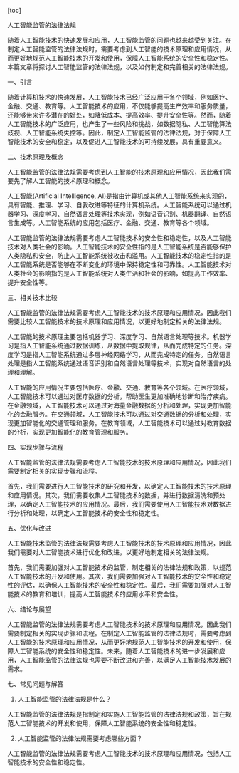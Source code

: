 
[toc]                    
                
                
人工智能监管的法律法规

随着人工智能技术的快速发展和应用，人工智能监管的问题也越来越受到关注。在制定人工智能监管的法律法规时，需要考虑到人工智能的技术原理和应用情况，从而更好地规范人工智能技术的开发和使用，保障人工智能系统的安全性和稳定性。本篇文章将探讨人工智能监管的法律法规，以及如何制定和完善相关的法律法规。

一、引言

随着计算机技术的快速发展，人工智能技术已经广泛应用于各个领域，例如医疗、金融、交通、教育等。人工智能技术的应用，不仅能够提高生产效率和服务质量，还能够带来许多潜在的好处，如降低成本、提高效率、提升安全性等。然而，随着人工智能技术的广泛应用，也产生了一些风险和挑战，如数据隐私、人工智能算法歧视、人工智能系统失控等。因此，制定人工智能监管的法律法规，对于保障人工智能技术的安全和稳定，以及促进人工智能技术的可持续发展，具有重要意义。

二、技术原理及概念

人工智能监管的法律法规需要考虑到人工智能的技术原理和应用情况，因此我们需要先了解人工智能的技术原理和概念。

人工智能(Artificial Intelligence, AI)是指由计算机或其他人工智能系统来实现的，具有智能、推理、学习、自我改进等特征的计算机系统。人工智能系统可以通过机器学习、深度学习、自然语言处理等技术实现，例如语音识别、机器翻译、自然语言生成等。人工智能系统的应用包括医疗、金融、交通、教育等各个领域。

人工智能监管的法律法规需要考虑人工智能技术的安全性和稳定性，以及人工智能技术对人类社会的影响。人工智能技术的安全性指的是人工智能系统是否能够保护人类隐私和安全，防止人工智能系统被攻击和滥用。人工智能技术的稳定性指的是人工智能系统是否能够在不断变化的环境中保持稳定性和可靠性。人工智能技术对人类社会的影响指的是人工智能系统对人类生活和社会的影响，如提高工作效率、提升安全性等。

三、相关技术比较

人工智能监管的法律法规需要考虑人工智能技术的技术原理和应用情况，因此我们需要比较人工智能技术的技术原理和应用情况，以更好地制定相关的法律法规。

人工智能的技术原理主要包括机器学习、深度学习、自然语言处理等技术。机器学习是指人工智能系统通过数据训练，从数据中提取规律，从而完成特定的任务。深度学习是指人工智能系统通过多层神经网络学习，从而完成特定的任务。自然语言处理是指人工智能系统通过语音识别和自然语言处理等技术，实现对自然语言的处理和理解。

人工智能的应用情况主要包括医疗、金融、交通、教育等各个领域。在医疗领域，人工智能技术可以通过对医疗数据的分析，帮助医生更加准确地诊断和治疗疾病。在金融领域，人工智能技术可以通过对海量金融数据的分析和处理，实现更加智能化的金融服务。在交通领域，人工智能技术可以通过对交通数据的分析和处理，实现更加智能化的交通管理和服务。在教育领域，人工智能技术可以通过对教育数据的分析，实现更加智能化的教育管理和服务。

四、实现步骤与流程

人工智能监管的法律法规需要考虑人工智能技术的技术原理和应用情况，因此我们需要制定相关的实现步骤和流程。

首先，我们需要进行人工智能技术的研究和开发，以确定人工智能技术的技术原理和应用情况。其次，我们需要收集人工智能技术的数据，并进行数据清洗和预处理，以确定人工智能技术的应用情况。最后，我们需要使用人工智能技术对数据进行分析和处理，以确定人工智能技术的安全性和稳定性。

五、优化与改进

人工智能技术监管的法律法规需要考虑人工智能技术的技术原理和应用情况，因此我们需要对人工智能技术进行优化和改进，以更好地制定相关的法律法规。

首先，我们需要加强对人工智能技术的监管，制定相关的法律法规和政策，以规范人工智能技术的开发和使用。其次，我们需要加强对人工智能技术的安全性和稳定性的评估，以确保人工智能技术的安全性和稳定性。最后，我们需要加强对人工智能技术的教育和培训，提高人工智能技术的应用水平和安全性。

六、结论与展望

人工智能监管的法律法规需要考虑人工智能技术的技术原理和应用情况，因此我们需要制定相关的实现步骤和流程。在制定人工智能监管的法律法规时，需要考虑到人工智能的技术原理和应用情况，从而更好地规范人工智能技术的开发和使用，保障人工智能系统的安全性和稳定性。未来，随着人工智能技术的进一步发展和应用，人工智能监管的法律法规也需要不断改进和完善，以满足人工智能技术发展的需求。

七、常见问题与解答

1. 人工智能监管的法律法规是什么？

人工智能监管的法律法规是指制定和实施人工智能监管的法律法规和政策，旨在规范人工智能技术的开发和使用，保障人工智能系统的安全性和稳定性。

2. 人工智能监管的法律法规需要考虑哪些方面？

人工智能监管的法律法规需要考虑人工智能技术的技术原理和应用情况，包括人工智能技术的安全性和稳定性。

